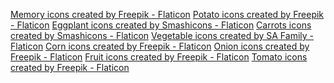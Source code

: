 <a href="https://www.flaticon.com/free-icons/memory" title="memory icons">Memory icons created by Freepik - Flaticon</a>
<a href="https://www.flaticon.com/free-icons/potato" title="potato icons">Potato icons created by Freepik - Flaticon</a>
<a href="https://www.flaticon.com/free-icons/eggplant" title="eggplant icons">Eggplant icons created by Smashicons - Flaticon</a>
<a href="https://www.flaticon.com/free-icons/carrots" title="carrots icons">Carrots icons created by Smashicons - Flaticon</a>
<a href="https://www.flaticon.com/free-icons/vegetable" title="vegetable icons">Vegetable icons created by SA Family - Flaticon</a>
<a href="https://www.flaticon.com/free-icons/corn" title="corn icons">Corn icons created by Freepik - Flaticon</a>
<a href="https://www.flaticon.com/free-icons/onion" title="onion icons">Onion icons created by Freepik - Flaticon</a>
<a href="https://www.flaticon.com/free-icons/fruit" title="fruit icons">Fruit icons created by Freepik - Flaticon</a>
<a href="https://www.flaticon.com/free-icons/tomato" title="tomato icons">Tomato icons created by Freepik - Flaticon</a>

